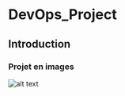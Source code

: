 # DevOps_Project
## Introduction

### Projet en images
![alt text](https://github.com/[mohamedaminekrim]/[DevOps_Project]/blob/[branch]/travail1.png?raw=true)

